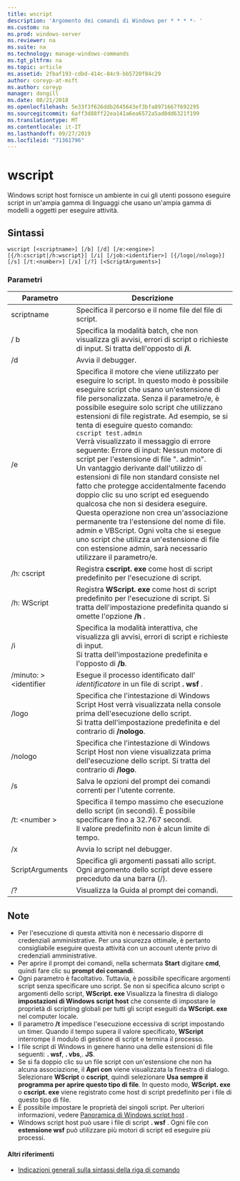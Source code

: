 ```yaml
---
title: wscript
description: 'Argomento dei comandi di Windows per * * * *- '
ms.custom: na
ms.prod: windows-server
ms.reviewer: na
ms.suite: na
ms.technology: manage-windows-commands
ms.tgt_pltfrm: na
ms.topic: article
ms.assetid: 2fbaf193-cdbd-414c-84c9-bb5720f84c29
author: coreyp-at-msft
ms.author: coreyp
manager: dongill
ms.date: 08/21/2018
ms.openlocfilehash: 5e33f3f626ddb2645643ef3bfa8971667f692295
ms.sourcegitcommit: 6aff3d88ff22ea141a6ea6572a5ad8dd6321f199
ms.translationtype: MT
ms.contentlocale: it-IT
ms.lasthandoff: 09/27/2019
ms.locfileid: "71361796"
---
```

# <a name="wscript"></a>wscript



Windows script host fornisce un ambiente in cui gli utenti possono eseguire script in un'ampia gamma di linguaggi che usano un'ampia gamma di modelli a oggetti per eseguire attività.

## <a name="syntax"></a>Sintassi

```
wscript [<scriptname>] [/b] [/d] [/e:<engine>] [{/h:cscript|/h:wscript}] [/i] [/job:<identifier>] [{/logo|/nologo}] [/s] [/t:<number>] [/x] [/?] [<ScriptArguments>]
```

### <a name="parameters"></a>Parametri

|Parametro|Descrizione|
|---------|-----------|
|scriptname|Specifica il percorso e il nome file del file di script.|
|/ b|Specifica la modalità batch, che non visualizza gli avvisi, errori di script o richieste di input. Si tratta dell'opposto di **/i**.|
|/d|Avvia il debugger.|
|/e|Specifica il motore che viene utilizzato per eseguire lo script. In questo modo è possibile eseguire script che usano un'estensione di file personalizzata. Senza il parametro/e, è possibile eseguire solo script che utilizzano estensioni di file registrate. Ad esempio, se si tenta di eseguire questo comando:<br>```cscript test.admin```<br>Verrà visualizzato il messaggio di errore seguente: Errore di input: Nessun motore di script per l'estensione di file ". admin".<br>Un vantaggio derivante dall'utilizzo di estensioni di file non standard consiste nel fatto che protegge accidentalmente facendo doppio clic su uno script ed eseguendo qualcosa che non si desidera eseguire. <br>Questa operazione non crea un'associazione permanente tra l'estensione del nome di file. admin e VBScript. Ogni volta che si esegue uno script che utilizza un'estensione di file con estensione admin, sarà necessario utilizzare il parametro/e.|
|/h: cscript|Registra **cscript. exe** come host di script predefinito per l'esecuzione di script.|
|/h: WScript|Registra **WScript. exe** come host di script predefinito per l'esecuzione di script. Si tratta dell'impostazione predefinita quando si omette l'opzione **/h** .|
|/i|Specifica la modalità interattiva, che visualizza gli avvisi, errori di script e richieste di input.</br>Si tratta dell'impostazione predefinita e l'opposto di **/b**.|
|/minuto: > \<identifier|Esegue il processo identificato dall' *identificatore* in un file di script **. wsf** .|
|/logo|Specifica che l'intestazione di Windows Script Host verrà visualizzata nella console prima dell'esecuzione dello script.</br>Si tratta dell'impostazione predefinita e del contrario di **/nologo**.|
|/nologo|Specifica che l'intestazione di Windows Script Host non viene visualizzata prima dell'esecuzione dello script. Si tratta del contrario di **/logo**.|
|/s|Salva le opzioni del prompt dei comandi correnti per l'utente corrente.|
|/t: \<number >|Specifica il tempo massimo che esecuzione dello script (in secondi). È possibile specificare fino a 32.767 secondi.</br>Il valore predefinito non è alcun limite di tempo.|
|/x|Avvia lo script nel debugger.|
|ScriptArguments|Specifica gli argomenti passati allo script. Ogni argomento dello script deve essere preceduto da una barra (/).|
|/?|Visualizza la Guida al prompt dei comandi.|

## <a name="remarks"></a>Note

-   Per l'esecuzione di questa attività non è necessario disporre di credenziali amministrative. Per una sicurezza ottimale, è pertanto consigliabile eseguire questa attività con un account utente privo di credenziali amministrative.
-   Per aprire il prompt dei comandi, nella schermata **Start** digitare **cmd**, quindi fare clic su **prompt dei comandi**.
-   Ogni parametro è facoltativo. Tuttavia, è possibile specificare argomenti script senza specificare uno script. Se non si specifica alcuno script o argomenti dello script, **WScript. exe** Visualizza la finestra di dialogo **impostazioni di Windows script host** che consente di impostare le proprietà di scripting globali per tutti gli script eseguiti da **WScript. exe** nel computer locale.
-   Il parametro **/t** impedisce l'esecuzione eccessiva di script impostando un timer. Quando il tempo supera il valore specificato, **WScript** interrompe il modulo di gestione di script e termina il processo.
-   I file script di Windows in genere hanno una delle estensioni di file seguenti: **. wsf**, **. vbs**,. **JS**.
-   Se si fa doppio clic su un file script con un'estensione che non ha alcuna associazione, il **Apri con** viene visualizzata la finestra di dialogo. Selezionare **WScript** o **cscript**, quindi selezionare **Usa sempre il programma per aprire questo tipo di file**. In questo modo, **WScript. exe** o **cscript. exe** viene registrato come host di script predefinito per i file di questo tipo di file.
-   È possibile impostare le proprietà dei singoli script. Per ulteriori informazioni, vedere [Panoramica di Windows script host](https://technet.microsoft.com/library/cc738350(v=ws.10).aspx) .
-   Windows script host può usare i file di script **. wsf** . Ogni file con **estensione wsf** può utilizzare più motori di script ed eseguire più processi.

#### <a name="additional-references"></a>Altri riferimenti

-   [Indicazioni generali sulla sintassi della riga di comando](command-line-syntax-key.md)

